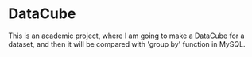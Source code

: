 # DataCube
This is an academic project, where I am going to make a DataCube for a dataset, and then it will be compared with 'group by' function in MySQL. 
